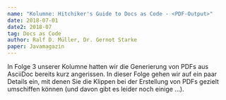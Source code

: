 ```yaml
---
name: "Kolumne: Hitchiker's Guide to Docs as Code - <PDF-Output>"
date: 2018-07-01
date2: 2018-07
tag: Docs as Code
author: Ralf D. Müller, Dr. Gernot Starke
paper: Javamagazin
---
```

In Folge 3 unserer Kolumne hatten wir die Generierung von PDFs aus AsciiDoc bereits kurz angerissen.
In dieser Folge gehen wir auf ein paar Details ein, mit denen Sie die Klippen bei der Erstellung von PDFs gezielt
umschiffen können (und davon gibt es leider noch einige ...).